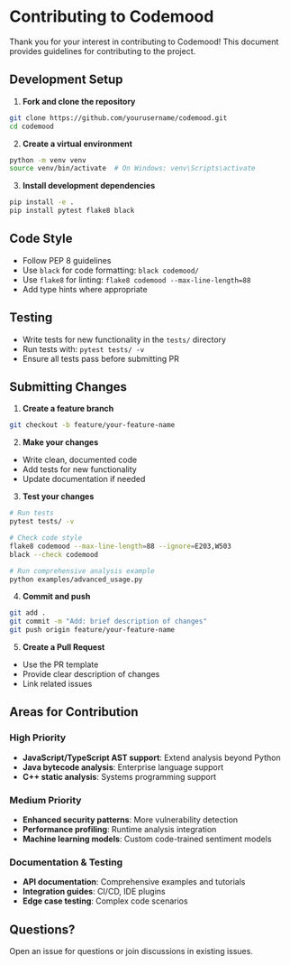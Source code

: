# Contributing to Codemood

Thank you for your interest in contributing to Codemood! This document provides guidelines for contributing to the project.

## Development Setup

1. **Fork and clone the repository**
```bash
git clone https://github.com/yourusername/codemood.git
cd codemood
```

2. **Create a virtual environment**
```bash
python -m venv venv
source venv/bin/activate  # On Windows: venv\Scripts\activate
```

3. **Install development dependencies**
```bash
pip install -e .
pip install pytest flake8 black
```

## Code Style

- Follow PEP 8 guidelines
- Use `black` for code formatting: `black codemood/`
- Use `flake8` for linting: `flake8 codemood --max-line-length=88`
- Add type hints where appropriate

## Testing

- Write tests for new functionality in the `tests/` directory
- Run tests with: `pytest tests/ -v`
- Ensure all tests pass before submitting PR

## Submitting Changes

1. **Create a feature branch**
```bash
git checkout -b feature/your-feature-name
```

2. **Make your changes**
- Write clean, documented code
- Add tests for new functionality
- Update documentation if needed

3. **Test your changes**
```bash
# Run tests
pytest tests/ -v

# Check code style
flake8 codemood --max-line-length=88 --ignore=E203,W503
black --check codemood

# Run comprehensive analysis example
python examples/advanced_usage.py
```

4. **Commit and push**
```bash
git add .
git commit -m "Add: brief description of changes"
git push origin feature/your-feature-name
```

5. **Create a Pull Request**
- Use the PR template
- Provide clear description of changes
- Link related issues

## Areas for Contribution

### High Priority
- **JavaScript/TypeScript AST support**: Extend analysis beyond Python
- **Java bytecode analysis**: Enterprise language support
- **C++ static analysis**: Systems programming support

### Medium Priority
- **Enhanced security patterns**: More vulnerability detection
- **Performance profiling**: Runtime analysis integration
- **Machine learning models**: Custom code-trained sentiment models

### Documentation & Testing
- **API documentation**: Comprehensive examples and tutorials
- **Integration guides**: CI/CD, IDE plugins
- **Edge case testing**: Complex code scenarios

## Questions?

Open an issue for questions or join discussions in existing issues.